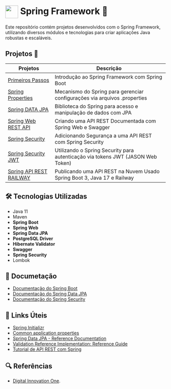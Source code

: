 # <img align="center" width="40px" src="https://hermes.digitalinnovation.one/assets/diome/logo-minimized.png">  Spring Framework 🍃

Este repositório contém projetos desenvolvidos com o Spring Framework, utilizando diversos módulos e tecnologias para criar aplicações Java robustas e escaláveis.

## Projetos 📝

| Projetos                | Descrição                                                                 |
|-------------------------|---------------------------------------------------------------------------|
| [Primeiros Passos](https://github.com/joschonarth/dio-java/tree/main/spring-boot/primeiros-passos)        | Introdução ao Spring Framework com Spring Boot |
| [Spring Properties](https://github.com/joschonarth/dio-java/tree/main/spring-boot/spring-properties-value)       | Mecanismo do Spring para gerenciar configurações via arquivos .properties |
| [Spring DATA JPA](https://github.com/joschonarth/dio-java/tree/main/spring-boot/spring-data-jpa)        | Biblioteca do Spring para acesso e manipulação de dados com JPA |
| [Spring Web REST API](https://github.com/joschonarth/dio-java/tree/main/spring-boot/spring-web-rest-api)     | Criando uma API REST Documentada com Spring Web e Swagger |
| [Spring Security](https://github.com/joschonarth/dio-java/tree/main/spring-boot/spring-security)         | Adicionando Segurança a uma API REST com Spring Security |
| [Spring Security JWT](https://github.com/joschonarth/dio-java/tree/main/spring-boot/spring-security-jwt)     | Utilizando o Spring Security para autenticação via tokens JWT (JASON Web Token) |
| [Spring API REST RAILWAY](https://github.com/joschonarth/dio-java/tree/main/spring-boot/spring-api-rest-railway) | Publicando uma API REST na Nuvem Usado Spring Boot 3, Java 17 e Railway |

<h2>🛠 Tecnologias Utilizadas</h2>

<ul>
    <li>Java 11</li>
    <li>Maven</li>
    <li><strong>Spring Boot</strong></li>
    <li><strong>Spring Web</strong></li>
    <li><strong>Spring Data JPA</strong></li>
    <li><strong>PostgreSQL Driver</strong></li>
    <li><strong>Hibernate Validator</strong></li>
    <li><strong>Swagger</strong></li>
    <li><strong>Spring Security</strong></li>
    <li>Lombok</li>
</ul>

<h2> 📃 Documetação </h2>

- [Documentação do Spring Boot](https://spring.io/projects/spring-boot)
- [Documentação do Spring Data JPA](https://spring.io/projects/spring-data-jpa)
- [Documentação do Spring Security](https://spring.io/projects/spring-security)


<h2>🔗 Links Úteis</h2>
<ul>
    <li><a href="https://start.spring.io/#!type=maven-project&language=java&platformVersion=2.6.1&packaging=jar&jvmVersion=11&groupId=me.dio.academia&artifactId=academia-digital&name=academia-digital&description=Tutorial%20API%20RESTful%20modelando%20sistema%20de%20academia%20de%20gin%C3%A1stica&packageName=me.dio.academia.digital&dependencies=web,data-jpa,postgresql,validation,lombok">Spring Initializr</a></li>
    <li><a href="https://docs.spring.io/spring-boot/docs/2.0.x/reference/html/common-application-properties.html">Common application properties</a></li>
    <li><a href="https://docs.spring.io/spring-data/jpa/docs/current/reference/html/#jpa.repositories">Spring Data JPA - Reference Documentation</a></li>
    <li><a href="https://docs.jboss.org/hibernate/stable/validator/reference/en-US/html_single/#validator-gettingstarted">Validation Reference Implementation: Reference Guide</a></li>
    <li><a href="https://spring.io/guides/tutorials/rest/">Tutorial de API REST com Spring</a></li>
</ul>


<h2> 🔍 Referências </h2>

- [Digital Innovation One](https://web.dio.me/).
